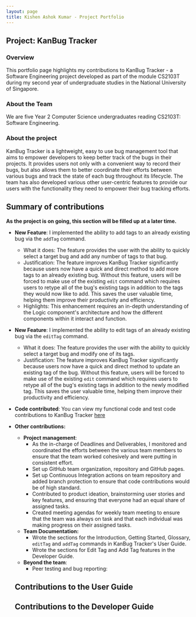 ```yaml
---
layout: page
title: Kishen Ashok Kumar - Project Portfolio
---
```


## Project: KanBug Tracker

### Overview

This portfolio page highlights my contributions to KanBug Tracker - a Software Engineering project developed as part of the module CS2103T during my second year of undergraduate studies in the National University of Singapore. 

### About the Team

We are five Year 2 Computer Science undergraduates reading CS2103T: Software Engineering. 

### About the project

KanBug Tracker is a lightweight, easy to use bug management tool that aims to empower developers to keep better track of the bugs in their projects. It provides users not only with a convenient way to record their bugs, but also allows them to better coordinate their efforts between various bugs and track the state of each bug throughout its lifecycle. The team has also developed various other user-centric features to provide our users with the functionality they need to empower their bug tracking efforts. 

## Summary of contributions

**As the project is on going, this section will be filled up at a later time.**

* **New Feature**: I implemented the ability to add tags to an already existing bug via the `addTag` command.
  
  * What it does: The feature provides the user with the ability to quickly select a target bug and add any number of tags to that bug.
  * Justification: The feature improves KanBug Tracker significantly because users now have a quick and direct method to add more tags to an already existing bug. Without this feature, users will be forced to make use of the existing `edit` command which requires users to retype all of the bug's existing tags in addition to the tags they would now like to add. This saves the user valuable time, helping them improve their productivity and efficiency. 
  * Highlights: This enhancement requires an in-depth understanding of the Logic component's architecture and how the different components within it interact and function. 
  
* **New Feature**: I implemented the ability to edit tags of an already existing bug via the `editTag` command.

  * What it does: The feature provides the user with the ability to quickly select a target bug and modify one of its tags.
  * Justification: The feature improves KanBug Tracker significantly because users now have a quick and direct method to update an existing tag of the bug. Without this feature, users will be forced to make use of the existing `edit` command which requires users to retype all of the bug's existing tags in addition to the newly modified tag. This saves the user valuable time, helping them improve their productivity and efficiency. 

* **Code contributed**: You can view my functional code and test code contributions to KanBug Tracker [here](https://nus-cs2103-ay2021s1.github.io/tp-dashboard/#breakdown=true&search=&sort=groupTitle&sortWithin=title&since=2020-08-14&timeframe=commit&mergegroup=&groupSelect=groupByRepos&checkedFileTypes=docs~functional-code~test-code~other&tabOpen=true&tabType=authorship&tabAuthor=KishenKumarrrrr&tabRepo=AY2021S1-CS2103T-W17-1%2Ftp%5Bmaster%5D&authorshipIsMergeGroup=false&authorshipFileTypes=docs~functional-code~test-code)

* **Other contributions:**
  
  * **Project management**: 
    * As the in-charge of Deadlines and Deliverables, I monitored and coordinated the efforts between the various team members to ensure that the team worked cohesively and were putting in consistent effort. 
    * Set up GitHub team organization, repository and GitHub pages.
    * Set up Continuous Integration actions on team repository and added branch protection to ensure that code contributions would be of high standard.
    * Contributed to product ideation, brainstorming user stories and key features, and ensuring that everyone had an equal share of assigned tasks. 
    * Created meeting agendas for weekly team meeting to ensure that the team was always on task and that each individual was making progress on their assigned tasks. 
  * **Team Documentation:**
    * Wrote the sections for the Introduction, Getting Started, Glossary, `editTag` and `addTag` commands in KanBug Tracker's User Guide.
    * Wrote the sections for Edit Tag and Add Tag features in the Developer Guide.
  * **Beyond the team**:
    * Peer testing and bug reporting:
  
  ## Contributions to the User Guide
  
  ## Contributions to the Developer Guide
  
  
